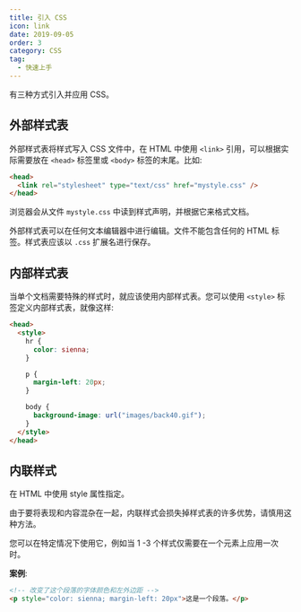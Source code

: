 ```yaml
---
title: 引入 CSS
icon: link
date: 2019-09-05
order: 3
category: CSS
tag:
  - 快速上手
---
```


有三种方式引入并应用 CSS。

## 外部样式表

外部样式表将样式写入 CSS 文件中，在 HTML 中使用 `<link>` 引用，可以根据实际需要放在 `<head>` 标签里或 `<body>` 标签的末尾。比如:

```html
<head>
  <link rel="stylesheet" type="text/css" href="mystyle.css" />
</head>
```

浏览器会从文件 `mystyle.css` 中读到样式声明，并根据它来格式文档。

外部样式表可以在任何文本编辑器中进行编辑。文件不能包含任何的 HTML 标签。样式表应该以 `.css` 扩展名进行保存。

## 内部样式表

当单个文档需要特殊的样式时，就应该使用内部样式表。您可以使用 `<style>` 标签定义内部样式表，就像这样:

```html
<head>
  <style>
    hr {
      color: sienna;
    }

    p {
      margin-left: 20px;
    }

    body {
      background-image: url("images/back40.gif");
    }
  </style>
</head>
```

## 内联样式

在 HTML 中使用 style 属性指定。

由于要将表现和内容混杂在一起，内联样式会损失掉样式表的许多优势，请慎用这种方法。

您可以在特定情况下使用它，例如当 1 -3 个样式仅需要在一个元素上应用一次时。

**案例**:

```html
<!-- 改变了这个段落的字体颜色和左外边距 -->
<p style="color: sienna; margin-left: 20px">这是一个段落。</p>
```

